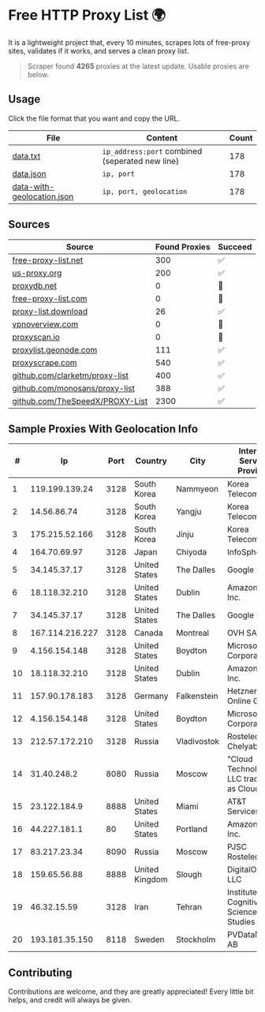 
# Free HTTP Proxy List 🌍

It is a lightweight project that, every 10 minutes, scrapes lots of free-proxy sites, validates if it works, and serves a clean proxy list.


> Scraper found **4265** proxies at the latest update. Usable proxies are below.

## Usage

Click the file format that you want and copy the URL.


|File|Content|Count|
|----|-------|-----|
|[data.txt](https://raw.githubusercontent.com/themiralay/Proxy-List-World/master/data.txt)|`ip_address:port` combined (seperated new line)|178|
|[data.json](https://raw.githubusercontent.com/themiralay/Proxy-List-World/master/data.json)|`ip, port`|178|
|[data-with-geolocation.json](https://raw.githubusercontent.com/themiralay/Proxy-List-World/master/data-with-geolocation.json)|`ip, port, geolocation`|178|

## Sources

|Source|Found Proxies|Succeed|
|------|-------------|-------|
|[free-proxy-list.net](https://free-proxy-list.net)|300|✅|
|[us-proxy.org](https://www.us-proxy.org)|200|✅|
|[proxydb.net](http://proxydb.net)|0|🚫|
|[free-proxy-list.com](https://free-proxy-list.com/?page=&port=&type%5B%5D=http&type%5B%5D=https&up_time=0&search=Search)|0|🚫|
|[proxy-list.download](https://www.proxy-list.download/HTTP)|26|✅|
|[vpnoverview.com](https://vpnoverview.com/privacy/anonymous-browsing/free-proxy-servers)|0|🚫|
|[proxyscan.io](https://www.proxyscan.io)|0|🚫|
|[proxylist.geonode.com](https://proxylist.geonode.com/api/proxy-list?limit=300&page=1&sort_by=lastChecked&sort_type=desc&protocols=http,https)|111|✅|
|[proxyscrape.com](https://api.proxyscrape.com/v2/?request=displayproxies&protocol=http&timeout=10000&country=all&ssl=all&anonymity=all)|540|✅|
|[github.com/clarketm/proxy-list](https://raw.githubusercontent.com/clarketm/proxy-list/master/proxy-list-raw.txt)|400|✅|
|[github.com/monosans/proxy-list](https://raw.githubusercontent.com/monosans/proxy-list/main/proxies/http.txt)|388|✅|
|[github.com/TheSpeedX/PROXY-List](https://raw.githubusercontent.com/TheSpeedX/PROXY-List/master/http.txt)|2300|✅|


## Sample Proxies With Geolocation Info

|#|Ip|Port|Country|City|Internet Service Provider|
|-|--|----|-------|----|-------------------------|
|1|119.199.139.24|3128|South Korea|Nammyeon|Korea Telecom|
|2|14.56.86.74|3128|South Korea|Yangju|Korea Telecom|
|3|175.215.52.166|3128|South Korea|Jinju|Korea Telecom|
|4|164.70.69.97|3128|Japan|Chiyoda|InfoSphere|
|5|34.145.37.17|3128|United States|The Dalles|Google LLC|
|6|18.118.32.210|3128|United States|Dublin|Amazon.com, Inc.|
|7|34.145.37.17|3128|United States|The Dalles|Google LLC|
|8|167.114.216.227|3128|Canada|Montreal|OVH SAS|
|9|4.156.154.148|3128|United States|Boydton|Microsoft Corporation|
|10|18.118.32.210|3128|United States|Dublin|Amazon.com, Inc.|
|11|157.90.178.183|3128|Germany|Falkenstein|Hetzner Online GmbH|
|12|4.156.154.148|3128|United States|Boydton|Microsoft Corporation|
|13|212.57.172.210|3128|Russia|Vladivostok|Rostelecom Chelyabinsk|
|14|31.40.248.2|8080|Russia|Moscow|"Cloud Technologies" LLC trading as Cloud.ru|
|15|23.122.184.9|8888|United States|Miami|AT&T Services, Inc.|
|16|44.227.181.1|80|United States|Portland|Amazon.com, Inc.|
|17|83.217.23.34|8090|Russia|Moscow|PJSC Rostelecom|
|18|159.65.56.88|8888|United Kingdom|Slough|DigitalOcean, LLC|
|19|46.32.15.59|3128|Iran|Tehran|Institute Cognitive Science Studies|
|20|193.181.35.150|8118|Sweden|Stockholm|PVDataNet AB|



## Contributing

Contributions are welcome, and they are greatly appreciated! Every
little bit helps, and credit will always be given.

